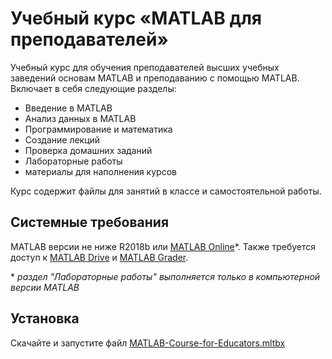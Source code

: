 # Учебный курс «MATLAB для преподавателей»

Учебный курс для обучения преподавателей высших учебных заведений основам MATLAB и преподаванию с помощью MATLAB. Включает в себя следующие разделы:

- Введение в MATLAB
- Анализ данных в MATLAB
- Программирование и математика
- Создание лекций
- Проверка домашних заданий
- Лабораторные работы
- материалы для наполнения курсов

Курс содержит файлы для занятий в классе и самостоятельной работы.

## Системные требования

MATLAB версии не ниже R2018b или [MATLAB Online](https://matlab.mathworks.com/)\*. Также требуется доступ к [MATLAB Drive](https://drive.matlab.com/) и [MATLAB Grader](https://grader.mathworks.com/).

\* *раздел "Лабораторные работы" выполняется только в компьютерной версии MATLAB*

## Установка
Скачайте и запустите файл [MATLAB-Course-for-Educators.mltbx](https://github.com/ETMC-Exponenta/MATLAB-Course-for-Educators/raw/master/MATLAB-Course-for-Educators.mltbx)